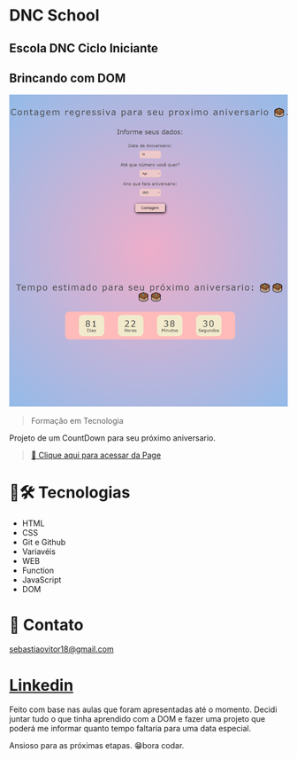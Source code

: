 # DNC School

## Escola DNC Ciclo Iniciante
## Brincando com DOM

![preview](./preview.png)

> Formação em Tecnologia

Projeto de um CountDown para seu próximo aniversario.

> [🔗 Clique aqui para acessar da Page](https://contagem-regressiva-para-seu-niver.netlify.app)

# 🧰🛠️ Tecnologias

- HTML
- CSS
- Git e Github
- Variavéis
- WEB
- Function
- JavaScript
- DOM

# 💛 Contato

sebastiaovitor18@gmail.com

[Linkedin](https://www.linkedin.com/in/sebastião-vitor-7a2870106/)
=======

Feito com base nas aulas que foram apresentadas até o momento. Decidi juntar tudo o que tinha aprendido com a DOM e fazer uma projeto que poderá me informar quanto tempo faltaria para uma data especial.

Ansioso para as próximas etapas.
😁bora codar.